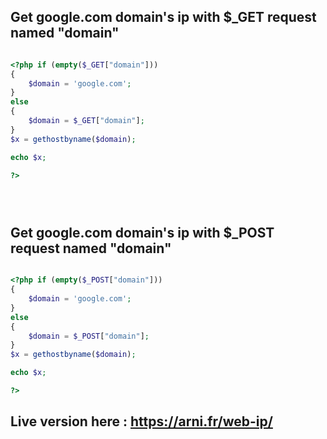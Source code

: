 


## Get google.com domain's ip with $_GET request named "domain"


```php

<?php if (empty($_GET["domain"]))
{
    $domain = 'google.com';
}
else
{
    $domain = $_GET["domain"];
}
$x = gethostbyname($domain);

echo $x;

?>





```

## Get google.com domain's ip with $_POST request named "domain"

```php

<?php if (empty($_POST["domain"]))
{
    $domain = 'google.com';
}
else
{
    $domain = $_POST["domain"];
}
$x = gethostbyname($domain);

echo $x;

?>

```



## Live version here : https://arni.fr/web-ip/

